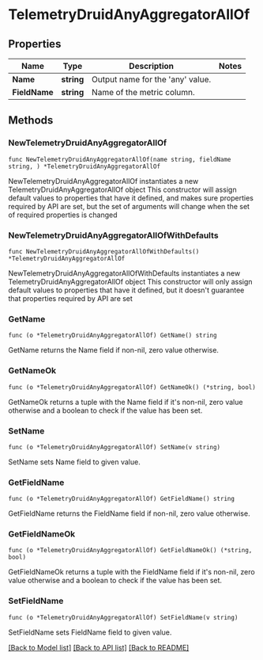 # TelemetryDruidAnyAggregatorAllOf

## Properties

Name | Type | Description | Notes
------------ | ------------- | ------------- | -------------
**Name** | **string** | Output name for the &#39;any&#39; value. | 
**FieldName** | **string** | Name of the metric column. | 

## Methods

### NewTelemetryDruidAnyAggregatorAllOf

`func NewTelemetryDruidAnyAggregatorAllOf(name string, fieldName string, ) *TelemetryDruidAnyAggregatorAllOf`

NewTelemetryDruidAnyAggregatorAllOf instantiates a new TelemetryDruidAnyAggregatorAllOf object
This constructor will assign default values to properties that have it defined,
and makes sure properties required by API are set, but the set of arguments
will change when the set of required properties is changed

### NewTelemetryDruidAnyAggregatorAllOfWithDefaults

`func NewTelemetryDruidAnyAggregatorAllOfWithDefaults() *TelemetryDruidAnyAggregatorAllOf`

NewTelemetryDruidAnyAggregatorAllOfWithDefaults instantiates a new TelemetryDruidAnyAggregatorAllOf object
This constructor will only assign default values to properties that have it defined,
but it doesn't guarantee that properties required by API are set

### GetName

`func (o *TelemetryDruidAnyAggregatorAllOf) GetName() string`

GetName returns the Name field if non-nil, zero value otherwise.

### GetNameOk

`func (o *TelemetryDruidAnyAggregatorAllOf) GetNameOk() (*string, bool)`

GetNameOk returns a tuple with the Name field if it's non-nil, zero value otherwise
and a boolean to check if the value has been set.

### SetName

`func (o *TelemetryDruidAnyAggregatorAllOf) SetName(v string)`

SetName sets Name field to given value.


### GetFieldName

`func (o *TelemetryDruidAnyAggregatorAllOf) GetFieldName() string`

GetFieldName returns the FieldName field if non-nil, zero value otherwise.

### GetFieldNameOk

`func (o *TelemetryDruidAnyAggregatorAllOf) GetFieldNameOk() (*string, bool)`

GetFieldNameOk returns a tuple with the FieldName field if it's non-nil, zero value otherwise
and a boolean to check if the value has been set.

### SetFieldName

`func (o *TelemetryDruidAnyAggregatorAllOf) SetFieldName(v string)`

SetFieldName sets FieldName field to given value.



[[Back to Model list]](../README.md#documentation-for-models) [[Back to API list]](../README.md#documentation-for-api-endpoints) [[Back to README]](../README.md)


